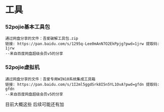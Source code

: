 # 工具

### 52pojie基本工具包

```
通过网盘分享的文件：吾爱破解工具包.zip
链接: https://pan.baidu.com/s/1295q-Lee0mAnN7O2EkPpjg?pwd=1jrw 提取码: 1jrw 
--来自百度网盘超级会员v5的分享
```

### 52pojie虚拟机

```
通过网盘分享的文件：吾爱专用WIN10系统集成工具箱
链接: https://pan.baidu.com/s/1I2ml5ggdSrk8I5n5YL1OvA?pwd=gfdn 提取码: gfdn 
--来自百度网盘超级会员v5的分享
```

目前大概这些 后续可能还有加

